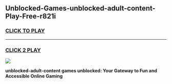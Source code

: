 
## Unblocked-Games-unblocked-adult-content-Play-Free-r821i
<h3>
<a href="https://premium76.site?title=unblocked-adult-content&ref=21A">CLICK TO PLAY</a></h3>
<hr>

<h3>
<a href="https://premium76.site?title=unblocked-adult-content&ref=21A">CLICK 2 PLAY</a>
  
</h3>

<a href="https://premium76.site?title=unblocked-adult-content&ref=21A"><img src="https://clearcache.store/games.png"></a>


**unblocked-adult-content games unblocked: Your Gateway to Fun and Accessible Online Gaming**
